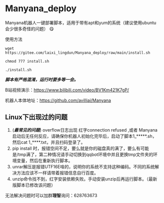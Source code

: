 # Manyana_deploy
Manyana机器人一键部署脚本，适用于带有apt和yum的系统（建议使用ubuntu会少很多奇怪的问题） :yum: 

使用方法


`wget https://gitee.com/laixi_lingdun/Manyana_deploy/raw/main/install.sh`

`chmod 777 install.sh`

`./install.sh`

 **_脚本有严格混淆，运行时要多等一会。_** 


B站视频演示：https://www.bilibili.com/video/BV1Km421K7gP/

机器人本体地址：https://github.com/avilliai/Manyana


## Linux下出现过的问题
1. (**_最常见的问题_**) overflow日志出现 红字connection refused ,或者 Manyana 启动后无任何反应，请确保你机器人初始化完毕后，启动了脚本1_*****.sh，然后cat 1_****.txt，并且扫码登录了。
2. pip install 时，报错空间不足，要么就是你的磁盘真的满了，要么有可能是/tmp满了，第二种情况请手动切换到qqbot环境中并且更换tmp文件夹的环境变量，然后在重新执行脚本。
3. unrar解压是报错UTF16E啥的，说明你的系统不支持这种编码。不同的系统解决方法应该不一样请带着报错信息自行百度。
4. unzip命令找不到，红字安装依赖失败。手动安装unzip后再运行脚本。（最新版脚本已修改该问题）

无法解决问题时可以加群**理智**询问：628763673


